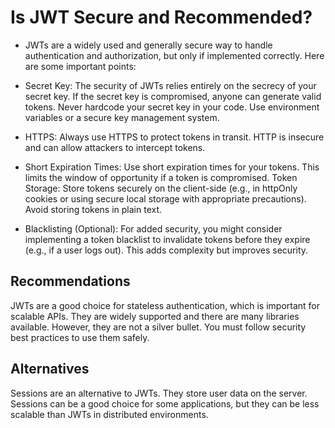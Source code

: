 # Is JWT Secure and Recommended?

- JWTs are a widely used and generally secure way to handle authentication and authorization, but only if implemented correctly. Here are some important points:

- Secret Key: The security of JWTs relies entirely on the secrecy of your secret key. If the secret key is compromised, anyone can generate valid tokens. Never hardcode your secret key in your code. Use environment variables or a secure key management system.

- HTTPS: Always use HTTPS to protect tokens in transit. HTTP is insecure and can allow attackers to intercept tokens.

- Short Expiration Times: Use short expiration times for your tokens. This limits the window of opportunity if a token is compromised.
  Token Storage: Store tokens securely on the client-side (e.g., in httpOnly cookies or using secure local storage with appropriate precautions). Avoid storing tokens in plain text.

- Blacklisting (Optional): For added security, you might consider implementing a token blacklist to invalidate tokens before they expire (e.g., if a user logs out). This adds complexity but improves security.

## Recommendations

JWTs are a good choice for stateless authentication, which is important for scalable APIs. They are widely supported and there are many libraries available.
However, they are not a silver bullet. You must follow security best practices to use them safely.

## Alternatives

Sessions are an alternative to JWTs. They store user data on the server. Sessions can be a good choice for some applications, but they can be less scalable than JWTs in distributed environments.
